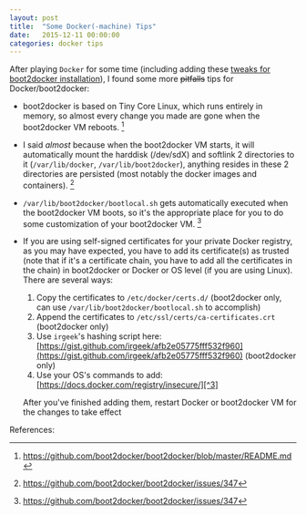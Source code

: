 ```yaml
---
layout: post
title:  "Some Docker(-machine) Tips"
date:   2015-12-11 00:00:00
categories: docker tips
---
```


After playing `Docker` for some time (including adding these [tweaks for boot2docker installation](https://gist.github.com/houtianze/bbe6d9af9f7e21bf1eef)), I found some more ~~pitfalls~~ tips for Docker/boot2docker:

- boot2docker is based on Tiny Core Linux, which runs entirely in memory, so almost every change you made are gone when the boot2docker VM reboots. [^1]
- I said _almost_ because when the boot2docker VM starts, it will automatically mount the harddisk (/dev/sdX) and softlink 2 directories to it (`/var/lib/docker`, `/var/lib/boot2docker`), anything resides in these 2 directories are persisted (most notably the docker images and containers). [^2]
- `/var/lib/boot2docker/bootlocal.sh` gets automatically executed when the boot2docker VM boots, so it's the appropriate place for you to do some customization of your boot2docker VM. [^2]
- If you are using self-signed certificates for your private Docker registry, as you may have expected, you have to add its certificate(s) as trusted (note that if it's a certificate chain, you have to add all the certificates in the chain) in boot2docker or Docker or OS level (if you are using Linux). There are several ways:
  1. Copy the certificates to `/etc/docker/certs.d/` (boot2docker only, can use `/var/lib/boot2docker/bootlocal.sh` to accomplish)
  2. Append the certificates to `/etc/ssl/certs/ca-certificates.crt` (boot2docker only)
  3. Use `irgeek`'s hashing script here: [https://gist.github.com/irgeek/afb2e05775fff532f960](https://gist.github.com/irgeek/afb2e05775fff532f960) (boot2docker only)
  4. Use your OS's commands to add: [https://docs.docker.com/registry/insecure/][^3]

  After you've finished adding them, restart Docker or boot2docker VM for the changes to take effect 

References:

[^1]: https://github.com/boot2docker/boot2docker/blob/master/README.md
[^2]: https://github.com/boot2docker/boot2docker/issues/347
[^3]: https://docs.docker.com/registry/insecure/
